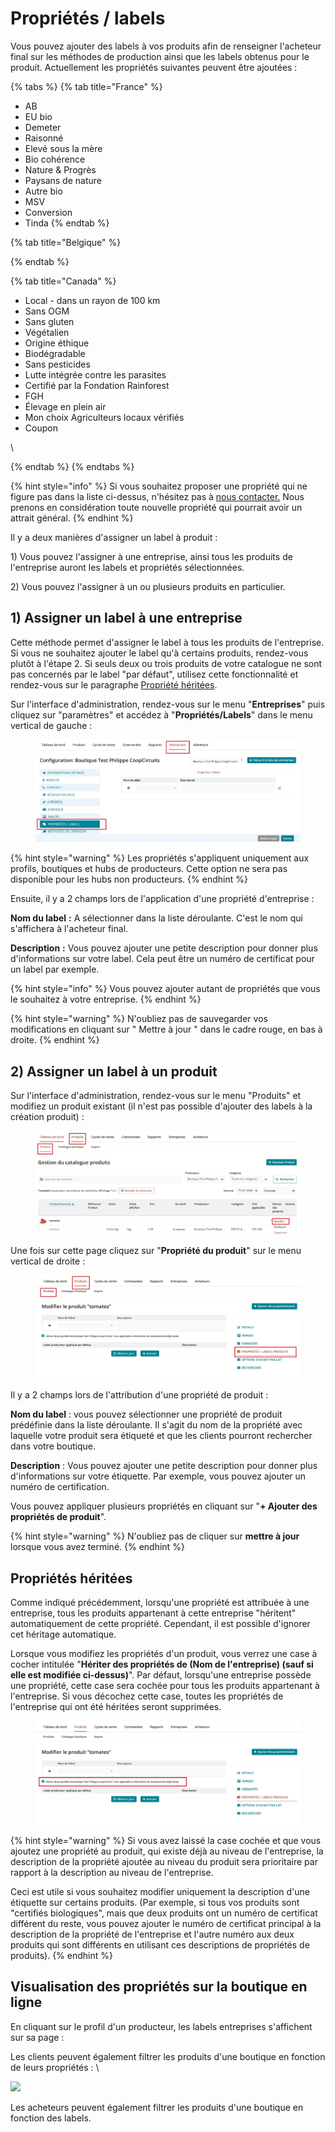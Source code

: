 # Propriétés / labels

Vous pouvez ajouter des labels à vos produits afin de renseigner l'acheteur final sur les méthodes de production ainsi que les labels obtenus pour le produit. Actuellement les propriétés suivantes peuvent être ajoutées :

{% tabs %}
{% tab title="France" %}


* AB
* EU bio
* Demeter
* Raisonné
* Elevé sous la mère
* Bio cohérence
* Nature & Progrès
* Paysans de nature
* Autre bio
* MSV
* Conversion
* Tinda
{% endtab %}

{% tab title="Belgique" %}

{% endtab %}

{% tab title="Canada" %}
* Local - dans un rayon de 100 km&#x20;
* Sans OGM&#x20;
* Sans gluten&#x20;
* Végétalien&#x20;
* Origine éthique&#x20;
* Biodégradable&#x20;
* Sans pesticides&#x20;
* Lutte intégrée contre les parasites&#x20;
* Certifié par la Fondation Rainforest&#x20;
* FGH&#x20;
* Élevage en plein air&#x20;
* Mon choix Agriculteurs locaux vérifiés&#x20;
* Coupon

\

{% endtab %}
{% endtabs %}

{% hint style="info" %}
Si vous souhaitez proposer une propriété qui ne figure pas dans la liste ci-dessus, n'hésitez pas à [nous contacter.](https://guide.openfoodnetwork.org/v/fr/#dautres-questions-des-ameliorations) Nous prenons en considération toute nouvelle propriété qui pourrait avoir un attrait général.
{% endhint %}

Il y a deux manières d'assigner un label à produit :

1\) Vous pouvez l'assigner à une entreprise, ainsi tous les produits de l'entreprise auront les labels et propriétés sélectionnées.

2\) Vous pouvez l'assigner à un ou plusieurs produits en particulier.

## 1) Assigner un label à une entreprise

Cette méthode permet d'assigner le label à tous les produits de l'entreprise. Si vous ne souhaitez ajouter le label qu'à certains produits, rendez-vous plutôt à l'étape 2. Si seuls deux ou trois produits de votre catalogue ne sont pas concernés par le label "par défaut", utilisez cette fonctionnalité et rendez-vous sur le paragraphe [Propriété héritées](https://guide.openfoodnetwork.org/v/fr/basic-features/products-1/product-properties#proprietes-heritees).

Sur l'interface d'administration, rendez-vous sur le menu "**Entreprises**" puis cliquez sur "paramètres" et accédez à "**Propriétés/Labels**" dans le menu vertical de gauche :

<figure><img src="../.gitbook/assets/label_edit.jpg" alt=""><figcaption></figcaption></figure>

{% hint style="warning" %}
Les propriétés s'appliquent uniquement aux profils, boutiques et hubs de producteurs. Cette option ne sera pas disponible pour les hubs non producteurs.
{% endhint %}

Ensuite, il y a 2 champs lors de l'application d'une propriété d'entreprise :&#x20;

**Nom du label** **:** A sélectionner dans la liste déroulante. C'est le nom qui s'affichera à l'acheteur final.

**Description** **:** Vous pouvez ajouter une petite description pour donner plus d'informations sur votre label. Cela peut être un numéro de certificat pour un label par exemple.

{% hint style="info" %}
Vous pouvez ajouter autant de propriétés que vous le souhaitez à votre entreprise.
{% endhint %}

{% hint style="warning" %}
N'oubliez pas de sauvegarder vos modifications en cliquant sur " Mettre à jour " dans le cadre rouge, en bas à droite.
{% endhint %}

## 2) Assigner un label à un produit

Sur l'interface d'administration, rendez-vous sur le menu "Produits" et modifiez un produit existant (il n'est pas possible d'ajouter des labels à la création produit) :&#x20;

<figure><img src="../.gitbook/assets/label_produits_edit.jpg" alt=""><figcaption></figcaption></figure>



Une fois sur cette page cliquez sur "**Propriété du produit**" sur le menu vertical de droite :&#x20;

<figure><img src="../.gitbook/assets/label_produits2_edit.jpg" alt=""><figcaption></figcaption></figure>

Il y a 2 champs lors de l'attribution d'une propriété de produit :

**Nom du label** : vous pouvez sélectionner une propriété de produit prédéfinie dans la liste déroulante. Il s'agit du nom de la propriété avec laquelle votre produit sera étiqueté et que les clients pourront rechercher dans votre boutique.&#x20;

**Description** : Vous pouvez ajouter une petite description pour donner plus d'informations sur votre étiquette. Par exemple, vous pouvez ajouter un numéro de certification.&#x20;

Vous pouvez appliquer plusieurs propriétés en cliquant sur "**+ Ajouter des propriétés de produit**".

{% hint style="warning" %}
N'oubliez pas de cliquer sur **mettre à jour** lorsque vous avez terminé.
{% endhint %}

## Propriétés héritées

Comme indiqué précédemment, lorsqu'une propriété est attribuée à une entreprise, tous les produits appartenant à cette entreprise "héritent" automatiquement de cette propriété. Cependant, il est possible d'ignorer cet héritage automatique.&#x20;

Lorsque vous modifiez les propriétés d'un produit, vous verrez une case à cocher intitulée "**Hériter des propriétés de (Nom de l'entreprise) (sauf si elle est modifiée ci-dessus)**". Par défaut, lorsqu'une entreprise possède une propriété, cette case sera cochée pour tous les produits appartenant à l'entreprise. Si vous décochez cette case, toutes les propriétés de l'entreprise qui ont été héritées seront supprimées.

<figure><img src="../.gitbook/assets/label_produits3_edit.jpg" alt=""><figcaption></figcaption></figure>

{% hint style="warning" %}
Si vous avez laissé la case cochée et que vous ajoutez une propriété au produit, qui existe déjà au niveau de l'entreprise, la description de la propriété ajoutée au niveau du produit sera prioritaire par rapport à la description au niveau de l'entreprise.&#x20;

Ceci est utile si vous souhaitez modifier uniquement la description d'une étiquette sur certains produits. (Par exemple, si tous vos produits sont "certifiés biologiques", mais que deux produits ont un numéro de certificat différent du reste, vous pouvez ajouter le numéro de certificat principal à la description de la propriété de l'entreprise et l'autre numéro aux deux produits qui sont différents en utilisant ces descriptions de propriétés de produits).
{% endhint %}

## Visualisation des propriétés sur la boutique en ligne

En cliquant sur le profil d'un producteur, les labels entreprises s'affichent sur sa page :

Les clients peuvent également filtrer les produits d'une boutique en fonction de leurs propriétés : \


![](<../.gitbook/assets/image (57) (1) (1).png>)

Les acheteurs peuvent également filtrer les produits d'une boutique en fonction des labels.
